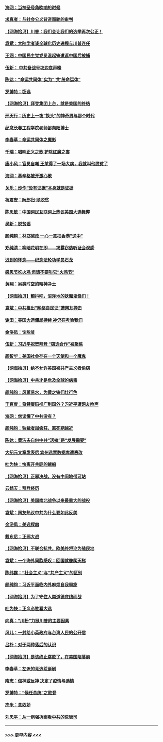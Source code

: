 #### [海网：当神圣号角吹响的时候](../pages/nsc993/n12595891.md?t=12042102) 
#### [求真者：与社会公义背道而驰的审判](../pages/nsc993/n12595868.md?t=12042102) 
#### [【网海拾贝】川普：我们会让我们的选举再次公正！](../pages/nsc993/n12594930.md?t=12042102) 
#### [袁斌：大陆学者谈全球化历史进程与川普连任](../pages/nsc993/n12594690.md?t=12042102) 
#### [王涵：中国民主党党员温起锋遣返中国后被捕](../pages/nsc993/n12594540.md?t=12042102) 
#### [伍新： 中共备战号坟边哀声嚎](../pages/nsc993/n12593086.md?t=12042102) 
#### [陈达：“命运共同体”实为“‘共’统命运体”](../pages/nsc993/n12590865.md?t=12042102) 
#### [罗博特：窃选](../pages/nsc993/n12590619.md?t=12042102) 
#### [【网海拾贝】拜登集团上台，就是美国的终结](../pages/nsc993/n12589725.md?t=12042102) 
#### [邢天行：历史上一夜“换头”的神奇男与那个时代](../pages/nsc993/n12589424.md?t=12042102) 
#### [纪念长春工程学院老师邹向阳博士](../pages/nsc993/n12585390.md?t=12042102) 
#### [李春草：命运共同体之魔影](../pages/nsc993/n12585026.md?t=12042102) 
#### [千瑞：唱响正义之歌 铲除红魔之害](../pages/nsc993/n12585002.md?t=12042102) 
#### [唐小风：官员自嘲 王某得了一场大病，我就叫他脱贫了](../pages/nsc993/n12584981.md?t=12042102) 
#### [海网：基辛格被开激心歌](../pages/nsc993/n12584946.md?t=12042102) 
#### [关乐：炒作“没有证据”本身就是证据](../pages/nsc993/n12583146.md?t=12042102) 
#### [祝君安：阮郎归‧颂脱贫](../pages/nsc993/n12583119.md?t=12042102) 
#### [陈思敏：中国网民互联网上热议美国大选舞弊](../pages/nsc993/n12582845.md?t=12042102) 
#### [吴新：脱贫谣](../pages/nsc993/n12580839.md?t=12042102) 
#### [颜纯钩：林郑施政 一心一意把香港“送中”](../pages/nsc993/n12580805.md?t=12042102) 
#### [郑纯清：柳暗花明在即——揭露窃选听证会观感](../pages/nsc993/n12580795.md?t=12042102) 
#### [迟到的怀念——纪念法轮功学员石龙](../pages/nsc993/n12580245.md?t=12042102) 
#### [感恩节吃火鸡  但请不要叫它“火鸡节”](../pages/nsc993/n12580252.md?t=12042102) 
#### [黄翔：另类时空的精神净土](../pages/nsc993/n12578638.md?t=12042102) 
#### [【网海拾贝】颤抖吧，沼泽地的妖魔鬼怪们！](../pages/nsc993/n12578552.md?t=12042102) 
#### [袁斌：中共推出“网络良民证”遭网友抨击](../pages/nsc993/n12578511.md?t=12042102) 
#### [谢田：美国大选僵局持续 神仍在考验我们](../pages/nsc993/n12577432.md?t=12042102) 
#### [金浴凤：论脱贫](../pages/nsc993/n12576386.md?t=12042102) 
#### [伍新：习近平祝贺拜登 “窃选合作”被聚焦](../pages/nsc993/n12576358.md?t=12042102) 
#### [颜智华：美国社会存在一个天使和一个魔鬼](../pages/nsc993/n12574299.md?t=12042102) 
#### [【网海拾贝】绝不允许美国被共产主义者偷窃](../pages/nsc993/n12573396.md?t=12042102) 
#### [【网海拾贝】中共才是危及全球的病毒](../pages/nsc993/n12571204.md?t=12042102) 
#### [颜纯钩：风萧易水，为黄之锋们壮行色](../pages/nsc993/n12571487.md?t=12042102) 
#### [千百度：将健康码推广到国外？习近平遭网友呛声](../pages/nsc993/n12570808.md?t=12042102) 
#### [海网：您读懂了中共没有？](../pages/nsc993/n12570487.md?t=12042102) 
#### [颜纯钩：独裁者越疯狂，离死期越近](../pages/nsc993/n12569055.md?t=12042102) 
#### [陈达：黄洁夫自供中共“活摘”是“发展需要”](../pages/nsc993/n12568541.md?t=12042102) 
#### [大纪元文章发表后 宾州选票数据库遭篡改](../pages/nsc993/n12568105.md?t=12042102) 
#### [吐为快：快离开共匪的贼船](../pages/nsc993/n12568462.md?t=12042102) 
#### [【网海拾贝】正邪决战，没有中间地带可站](../pages/nsc993/n12568439.md?t=12042102) 
#### [云鹤天：拜登经历](../pages/nsc993/n12567294.md?t=12042102) 
#### [【网海拾贝】美国南北战争以来最重大的战役](../pages/nsc993/n12567247.md?t=12042102) 
#### [袁斌：网友热议中共为什么要如此反美](../pages/nsc993/n12567162.md?t=12042102) 
#### [金浴凤：美选探幽](../pages/nsc993/n12567147.md?t=12042102) 
#### [戴东尼：正邪大战](../pages/nsc993/n12567033.md?t=12042102) 
#### [【网海拾贝】不联合抗共，欧美终将沦为殖民地](../pages/nsc993/n12565068.md?t=12042102) 
#### [袁斌：一个海外同胞感叹：回国就像爬天梯](../pages/nsc993/n12564986.md?t=12042102) 
#### [陈纬霆：“社会主义”与“共产主义”的区别](../pages/nsc993/n12562417.md?t=12042102) 
#### [颜纯钩：习近平面临内外麻烦自我周旋](../pages/nsc993/n12563356.md?t=12042102) 
#### [【网海拾贝】为了守住人类道德底线而战](../pages/nsc993/n12562542.md?t=12042102) 
#### [吐为快：正义必胜看大选](../pages/nsc993/n12561967.md?t=12042102) 
#### [向真：“川粉”力挺川普的主要因素](../pages/nsc993/n12560774.md?t=12042102) 
#### [风儿：一封给小英政府与台湾人民的公开信](../pages/nsc993/n12560581.md?t=12042102) 
#### [吕朴：对于两种落后的认识](../pages/nsc993/n12560492.md?t=12042102) 
#### [【网海拾贝】是该终止腐败了，在美国陷落前](../pages/nsc993/n12559936.md?t=12042102) 
#### [李春草：左派的竞选荒诞剧](../pages/nsc993/n12558380.md?t=12042102) 
#### [隋志：信神或反神 决定了疫情与选情](../pages/nsc993/n12558255.md?t=12042102) 
#### [罗博特：“候任总统”之败登](../pages/nsc993/n12558189.md?t=12042102) 
#### [杰米：念奴娇](../pages/nsc993/n12558174.md?t=12042102) 
#### [刘忠平：从一例强拆案看中共的荒唐司](../pages/nsc993/n12558036.md?t=12042102) 

----
#### [ >>> 更早内容 <<< ](../indexes/nsc993-earlier.md)
